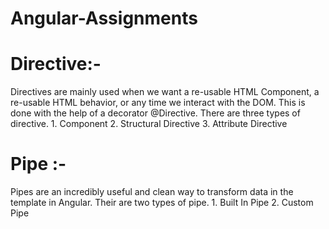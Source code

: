 # Angular-Assignments

# Directive:-
 Directives are mainly used when we want a re-usable HTML Component, a re-usable HTML behavior, or any time we interact with the DOM. This is done with the help of a decorator @Directive. There are three types of directive.
     1. Component
     2. Structural Directive
     3. Attribute Directive

# Pipe :-
Pipes are an incredibly useful and clean way to transform data in the template in Angular. Their are two types of pipe.
      1. Built In Pipe
      2. Custom Pipe
